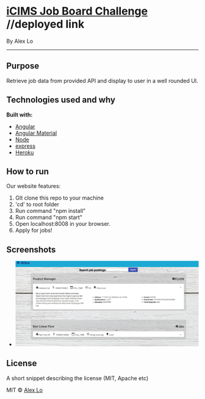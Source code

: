# [iCIMS Job Board Challenge](https://icims-job-challenge.herokuapp.com/) //deployed link
By Alex Lo
___

## Purpose
Retrieve job data from provided API and display to user in a well rounded UI.

## Technologies used and why

**Built with:**
* [Angular](https://angular.io/)
* [Angular Material](https://material.angular.io/)
* [Node](https://nodejs.org/en/)
* [express](https://expressjs.com/)
* [Heroku](https://www.mongodb.com/)


## How to run
Our website features: 

1. GIt clone this repo to your machine
2. 'cd' to root folder
3. Run command "npm install"
4. Run command "npm start"
5. Open localhost:8008 in your browser.
6. Apply for jobs!


## Screenshots

* ![Logo](src/images/sshot.JPG)

## License
A short snippet describing the license (MIT, Apache etc)

MIT © 
[Alex Lo](https://github.com/alexlo15)





